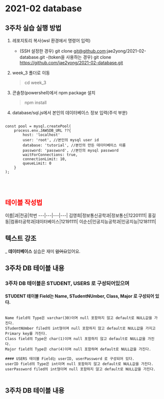 # 2021-02 database

## 3주차 실습 실행 방법
1. 레포지토리 복사(wsl 환경에서 명령어 입력)
    - (SSH 설정한 경우) git clone git@github.com:jae2yong/2021-02-database.git
    -(token을 사용하는 경우) git clone https://github.com/jae2yong/2021-02-database.git
2. week_3 폴더로 이동
    >cd week_3

3. 콘솔창(powershell)에서 npm package 설치
    >npm install

4. database/sql.js에서 본인의 데이터베이스 정보 입력(주석 부분)

<pre>
<code>
const pool = mysql.createPool(
    process.env.JAWSDB_URL ??{
        host: 'localhost'
        user: 'root', //본인의 mysql user id
        database: 'tutorial', //본인의 만든 데이터베이스 이름
        password: 'password', //본인의 mysql password
        waitForConnections: true,
        connectionLimit: 10,
        queueLimit: 0
    }
);
</code>
</pre>
<br>

## <span style="color:red"> 테이블 작성법</span>

 이름|과|전공|학번 ---|---|---|---|
 김영희|정보통신공학과|정보통신|12201111|
 홍길동|컴퓨터공학과|데이터베이스|12191111|
 이순신|인공지능공학과|인공지능|12181111|
 
## 텍스트 강조
_ **데이터베이스** 실습은 재미 ~~없어요~~있어요.

## 3주차 DB 테이블 내용
### 3주차 DB 테이블은 STUDENT, USERS 로 구성되어있으며
#### STUDENT 테이블 Field는 Name, STudentNUmber, Class, Major 로 구성되어 있다.

<pre>
<code>
Name field의 Type은 varchar(30)이며 null 포함하지 않고 default로 NULL값을 가진다.
STudentNUmber filed의 int형이며 null 포함하지 않고 default로 NULL값을 가지고 Primary key를 가진다.
Class field의 Type은 char(1)이며 null 포함하지 않고 default로 NULL값을 가진다.
Major field의 Type은 char(4)이며 null 포함하며 default로 NULL값을 가진다.

#### USERS 테이블 Field는 userID, userPassword 로 구성되어 있다.
userID field의 Type은 int이며 null 포함하지 않고 default로 NULL값을 가진다.
userPassword filed의 int형이며 null 포함하지 않고 default로 NULL값을 가진다.
</code>
</pre>

## 3주차 DB 테이블 내용
